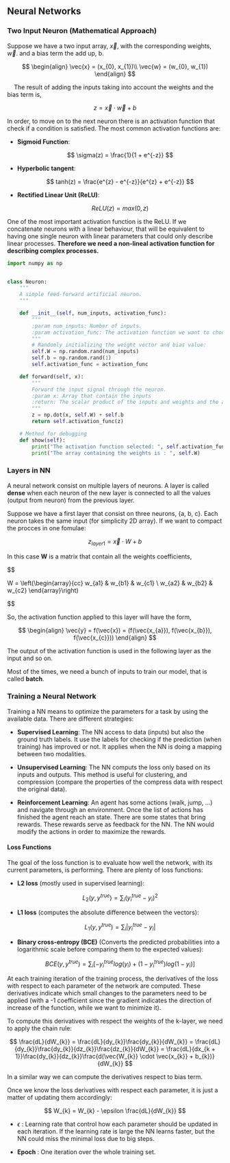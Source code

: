 ## Neural Networks

### Two Input Neuron (Mathematical Approach)

Suppose we have a two input array, $\vec{x}$, with the corresponding weights, $\vec{w}$. and a bias term the add up, b.

$$
\begin{align}
\vec{x} = (x_{0}, x_{1})\\
\vec{w} = (w_{0}, w_{1})
\end{align}
$$

    The result of adding the inputs taking into account the weights and the bias term is,

$$
z = \vec{x}\cdot \vec{w} + b
$$

In order, to move on to the next neuron there is an activation function that check if a condition is satisfied. The most common activation functions are:

- **Sigmoid Function**:
  
  $$
  \sigma(z) = \frac{1}{1 + e^{-z}}
  $$

- **Hyperbolic tangent**:
  
  $$
  tanh(z) = \frac{e^{z} - e^{-z}}{e^{z} + e^{-z}}
  $$

- **Rectified Linear Unit (ReLU)**:
  
  $$
  ReLU(z) = max(0,z)
  $$

One of the most important activation function is the ReLU. If we concatenate neurons with a linear behaviour, that will be equivalent to having one single neuron with linear parameters that could only describe linear processes. **Therefore we need a non-lineal activation function for describing complex processes.**

```python
import numpy as np


class Neuron:
    """
    A simple feed-forward artificial neuron.
    """

    def __init__(self, num_inputs, activation_func):
        """
        :param num_inputs: Number of inputs.
        :param activation_func: The activation function we want to choose.
        """
        # Randomly initializing the weight vector and bias value:
        self.W = np.random.rand(num_inputs)
        self.b = np.random.rand(1)
        self.activation_func = activation_func

    def forward(self, x):
        """
        Forward the input signal through the neuron.
        :param x: Array that contain the inputs
        :return: The scalar product of the inputs and weights and the addition of the bias term.
        """
        z = np.dot(x, self.W) + self.b
        return self.activation_func(z)

    # Method for debugging
    def show(self):
        print("The activation function selected: ", self.activation_func)
        print("The array containing the weights is : ", self.W)
```

### 

### Layers in NN

A neural network consist on multiple layers of neurons. A layer is called **dense** when each neuron of the new layer is connected to all the values (output from neuron) from the previous layer.

Suppose we have a first layer that consist on three neurons, {a, b, c}. Each neuron takes the same input (for simplicity 2D array). If we want to compact the procces in one fomulae:

$$
z_{layer1} = \vec{x} \cdot W + b
$$

In this case **W** is a matrix that contain all the weights coefficients,

$$

W =
\left(\begin{array}{cc} 
w_{a1} & w_{b1} & w_{c1} \\
w_{a2} & w_{b2} & w_{c2}
\end{array}\right)



$$

So, the activation function applied to this layer will have the form,

$$
\begin{align}
\vec{y} = f(\vec{x}) = (f(\vec{x_{a}}), f(\vec{x_{b}}), f(\vec{x_{c}}))
\end{align}
$$

The output of the activation function is used in the following layer as the input and so on.

Most of the times, we need a bunch of inputs to train our model, that is called **batch**.

### Training a Neural Network

Training a NN means to optimize the parameters for a task by using the available data. There are different strategies:

- **Supervised Learning**: The NN access to data (inputs) but also the ground truth labels. It use the labels for checking if the prediction (when training) has improved or not. It applies when the NN is doing a mapping between two modalities.

- **Unsupervised Learning**: The NN computs the loss only based on its inputs and outputs. This method is useful for clustering, and compression (compare the properties of the compress data with respect the original data).

- **Reinforcement Learning**: An agent has some actions (walk, jump, ...) and navigate through an environment. Once the list of actions has finished the agent reach an state. There are some states that bring rewards. These rewards serve as feedback for the NN. The NN would modify the actions in order to maximize the rewards.

#### Loss Functions

The goal of the loss function is to evaluate how well the network, with its current parameters, is performing. There are plenty of loss functions:

- **L2 loss** (mostly used in supervised learning):
  
  $$
  L_{2}(y, y^{true}) = \sum_{i} \left(y_{i}^{true} - y_{i} \right)^{2}
  $$

- **L1 loss** (computes the absolute difference between the vectors):
  
  $$
  L_{1}(y, y^{true}) = \sum_{i}|y_{i}^{true} - y_{i}|
  $$

- **Binary cross-entropy (BCE)** (Converts the predicted probabilities into a logarithmic scale before comparing them to the expected values):
  
  $$
  BCE(y, y^{true}) = \sum_{i} \left[-y_{i}^{true}log(y_{i}) + (1 - y_{i}^{true})log(1-y_{i})\right]
  $$

At each training iteration of the training process, the derivatives of the loss with respect to each parameter of the network are computed. These derivatives indicate which small changes to the parameters need to be applied (with a -1 coefficient since the gradient indicates the direction of increase of the function, while we want to minimize it).

To compute this derivatives with respect the weights of the k-layer, we need to apply the chain rule:

$$
\frac{dL}{dW_{k}} = \frac{dL}{dy_{k}}\frac{dy_{k}}{dW_{k}} = \frac{dL}{dy_{k}}\frac{dy_{k}}{dz_{k}}\frac{dz_{k}}{dW_{k}} = \frac{dL}{dx_{k + 1}}\frac{dy_{k}}{dz_{k}}\frac{d(\vec{W_{k}} \cdot \vec{x_{k}} + b_{k})}{dW_{k}}
$$

In a similar way we can compute the derivatives respect to bias term.

Once we know the loss derivatives with respect each parameter, it is just a matter of updating them accordingly:

$$
W_{k} = W_{k} - \epsilon \frac{dL}{dW_{k}}
$$

- $\epsilon$ : Learning rate that control how each parameter should be updated in each iteration. If the learning rate is large the NN learns faster, but the NN could miss the minimal loss due to big steps.

- **Epoch** : One iteration over the whole training set.
